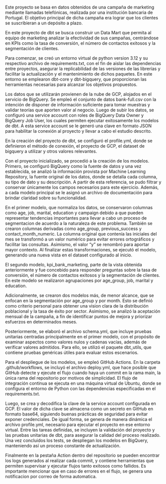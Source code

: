 Este proyecto se basa en datos obtenidos de una campaña de marketing mediante llamadas telefónicas, realizada por una institución bancaria de Portugal. El objetivo principal de dicha campaña era lograr que los clientes se suscribieran a un depósito a plazo.

En este proyecto de dbt se busca construir un Data Mart que permita al equipo de marketing analizar la efectividad de sus campañas, centrándose en KPIs como la tasa de conversión, el número de contactos exitosos y la segmentación de clientes.

Para comenzar, se creó un entorno virtual de python version 3.12 y su respectivo archivo de requirements.txt, con el fin de aislar las dependencias entre proyectos, asegurar la replicabilidad de las versiones de las librerías y facilitar la actualización y el mantenimiento de dichos paquetes. En este entorno se emplearon dbt-core y dbt-bigquery, que proporcionan las herramientas necesarias para alcanzar los objetivos propuestos.

Los datos que se utilizarán provienen de la nube de GCP, alojados en el servicio de BigQuery. Se empleó el conjunto de datos bank-full.csv con la intención de disponer de información suficiente para tomar muestras y validar teorías que aporten valor al negocio. Luego de subir los datos, se configuró una service account con roles de BigQuery Data Owner y BigQuery Job User, los cuales permiten ejecutar exitosamente los modelos de dbt. A esta service account se le generó una clave en formato JSON para habilitar la conexión al proyecto y llevar a cabo el estudio descrito.

En la creación del proyecto de dbt, se configuró el profile.yml, donde se definieron el método de conexión, el proyecto de GCP, el dataset de bigquery a utilizar y otros valores relevantes.

Con el proyecto inicializado, se procedió a la creación de los modelos. Primero, se configuró BigQuery como la fuente de datos y una vez establecida, se analizó la información provista por Machine Learning Repository, la fuente original de los datos, donde se detalla cada columna, su tipo de dato y su descripción. A partir de esta referencia, se pudo filtrar y conservar únicamente los campos necesarios para este ejercicio. Además, a cada modelo principal se le asignó un archivo de documentación para brindar claridad sobre su funcionalidad.

En el primer modelo, que normaliza los datos, se conservaron columnas como age, job, marital, education y campaign debido a que pueden representar tendencias importantes para llevar a cabo un proceso de segmentacion de acuerdo a la naturaleza de este problema. También se crearon columnas derivadas como age_group, previous_success y contact_month_numeric. La columna original que contenía las iniciales del mes se transformó a un valor numérico para evitar errores ortográficos y facilitar las consultas. Asimismo, el valor “y” se renombró para aportar mayor contexto. Al finalizar estas transformaciones, se ejecutó el modelo, generando una nueva vista en el dataset configurado al inicio.

El segundo modelo, kpi_bank_marketing, parte de la vista obtenida anteriormente y fue concebido para responder preguntas sobre la tasa de conversión, el número de contactos exitosos y la segmentación de clientes. En este modelo se realizaron agrupaciones por age_group, job, marital y education.

Adicionalmente, se crearon dos modelos más, de menor alcance, que se enfocan en la segmentación por age_group y por month. Esto se definió como criterio personal para obtener una vision clara de la distribución poblacional y la tasa de éxito por sector. Asimismo, se analizó la aceptación mensual de la campaña, a fin de identificar puntos de mejora y priorizar esfuerzos en determinados meses.

Posteriormente, se elaboró el archivo schema.yml, que incluye pruebas unitarias centradas principalmente en el primer modelo, con el propósito de examinar aspectos como valores nulos y cadenas vacías, además de verificar valores admitidos. Para ello, se utilizó el paquete dbt_utils, que contiene pruebas genéricas útiles para evaluar estos escenarios.

Para el despliegue de los modelos, se empleó GitHub Actions. En la carpeta .github/workflows, se incluyó el archivo deploy.yml, que hace posible que GitHub detecte y ejecute el flujo cuando haya un commit en la rama main, la única rama del repositorio por motivos de simplicidad. El flujo de integración continua se ejecuta en una máquina virtual de Ubuntu, donde se configura el entorno de Python con las dependencias especificadas en el requirements.txt.

Luego, se crea y decodifica la clave de la service account configurada en GCP. El valor de dicha clave se almacena como un secreto en GitHub en formato base64, siguiendo buenas prácticas de seguridad para evitar exponer credenciales. De igual forma, se genera de manera dinámica el archivo profile.yml, necesario para ejecutar el proyecto en ese entorno virtual. Entre las tareas definidas, se incluyen la validación del proyecto y las pruebas unitarias de dbt, para asegurar la calidad del proceso realizado. Una vez concluidos los tests, se despliegan los modelos en BigQuery, manteniendo así un proceso constante de actualización.

Finalmente en la pestaña Action dentro del repositorio se pueden encontrar los logs generados al realizar cada commit, y contiene herramientas que permiten supervisar y ejecutar flujos tanto exitosos como fallidos. Es importante mencionar que en caso de errores en el flujo, se genera una notificacion por correo de forma automatica. 